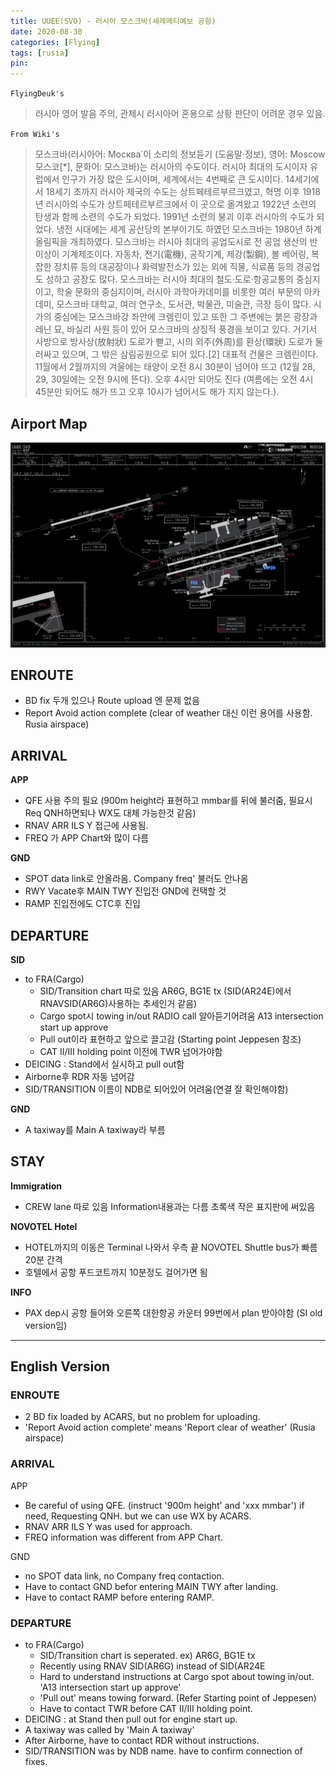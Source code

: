 ```yaml
---
title: UUEE(SVO) - 러시아 모스크바(셰레메티예보 공항)
date: 2020-08-30
categories: [Flying]
tags: [rusia]
pin:
---
```

`FlyingDeuk's`
>러시아 영어 발음 주의, 관제시 러시아어 혼용으로 상황 판단이 어려운 경우 있음.

`From Wiki's`
>모스크바(러시아어: Москва́ 이 소리의 정보듣기 (도움말·정보), 영어: Moscow 모스코[*], 문화어: 모스코바)는 러시아의 수도이다. 러시아 최대의 도시이자 유럽에서 인구가 가장 많은 도시이며, 세계에서는 4번째로 큰 도시이다. 14세기에서 18세기 초까지 러시아 제국의 수도는 상트페테르부르크였고, 혁명 이후 1918년 러시아의 수도가 상트페테르부르크에서 이 곳으로 옮겨왔고 1922년 소련의 탄생과 함께 소련의 수도가 되었다. 1991년 소련의 붕괴 이후 러시아의 수도가 되었다. 냉전 시대에는 세계 공산당의 본부이기도 하였던 모스크바는 1980년 하계 올림픽을 개최하였다.
모스크바는 러시아 최대의 공업도시로 전 공업 생산의 반 이상이 기계제조이다. 자동차, 전기(電機), 공작기계, 제강(製鋼), 볼 베어링, 복잡한 장치류 등의 대공장이나 화력발전소가 있는 외에 직물, 식료품 등의 경공업도 성하고 공장도 많다. 모스크바는 러시아 최대의 철도·도로·항공교통의 중심지이고, 학술 문화의 중심지이며, 러시아 과학아카데미를 비롯한 여러 부문의 아카데미, 모스크바 대학교, 여러 연구소, 도서관, 박물관, 미술관, 극장 등이 많다. 시가의 중심에는 모스크바강 좌안에 크렘린이 있고 또한 그 주변에는 붉은 광장과 레닌 묘, 바실리 사원 등이 있어 모스크바의 상징적 풍경을 보이고 있다. 거기서 사방으로 방사상(放射狀) 도로가 뻗고, 시의 외주(外周)를 환상(環狀) 도로가 둘러싸고 있으며, 그 밖은 삼림공원으로 되어 있다.[2] 대표적 건물은 크렘린이다. 11월에서 2월까지의 겨울에는 태양이 오전 8시 30분이 넘어야 뜨고 (12월 28, 29, 30일에는 오전 9시에 뜬다). 오후 4시만 되어도 진다 (여름에는 오전 4시 45분만 되어도 해가 뜨고 오후 10시가 넘어서도 해가 지지 않는다.).

## Airport Map
![svo](/img/flying/airport/svo_ap.jpg)

## ENROUTE
- BD fix 두개 있으나 Route upload 엔 문제 없음
- Report Avoid action complete (clear of weather 대신 이런 용어를 사용함. Rusia airspace)

## ARRIVAL
**APP**
- QFE 사용 주의 필요 (900m height라 표현하고 mmbar를 뒤에 불러줌, 필요시 Req QNH하면되나 WX도 대체 가능한것 같음)
- RNAV ARR ILS Y 접근에 사용됨.
- FREQ 가 APP Chart와 많이 다름

**GND**
- SPOT data link로 안올라옴. Company freq' 불러도 안나옴
- RWY Vacate후 MAIN TWY 진입전 GND에 컨택할 것
- RAMP 진입전에도 CTC후 진입



## DEPARTURE
**SID**
- to FRA(Cargo)
  - SID/Transition chart 따로 있음 AR6G, BG1E tx (SID(AR24E)에서 RNAVSID(AR6G)사용하는 추세인거 같음) <br>
  - Cargo spot시 towing in/out RADIO call 알아듣기어려움 A13 intersection start up approve <br>
  - Pull out이라 표현하고 앞으로 끌고감 (Starting point Jeppesen 참조)<br>
  - CAT II/III holding point 이전에 TWR 넘어가야함 <br>
- DEICING : Stand에서 실시하고 pull out함
- Airborne후 RDR 자동 넘어감
- SID/TRANSITION 이름이 NDB로 되어있어 어려움(연결 잘 확인해야함)

**GND**
- A taxiway를 Main A taxiway라 부름

## STAY
**Immigration**
- CREW lane 따로 있음 Information내용과는 다름 초록색 작은 표지판에 써있음

**NOVOTEL Hotel**
- HOTEL까지의 이동은 Terminal 나와서 우측 끝 NOVOTEL Shuttle bus가 빠름 20분 간격
- 호텔에서 공항 푸드코트까지 10분정도 걸어가면 됨

**INFO**
- PAX dep시 공항 들어와 오른쪽 대한항공 카운터 99번에서 plan 받아야함 (SI old version임)

-------
## English Version

### ENROUTE
- 2 BD fix loaded by ACARS, but no problem for uploading.
- 'Report Avoid action complete' means 'Report clear of weather' (Rusia airspace)

### ARRIVAL
APP
- Be careful of using QFE. (instruct '900m height' and 'xxx mmbar') if need, Requesting QNH. but we can use WX by ACARS.
- RNAV ARR ILS Y was used for approach.
- FREQ information was different from APP Chart.

GND
- no SPOT data link, no Company freq contaction.
- Have to contact GND befor entering MAIN TWY after landing.
- Have to contact RAMP before entering RAMP.


### DEPARTURE
- to FRA(Cargo)
  - SID/Transition chart is seperated. ex) AR6G, BG1E tx
  - Recently using RNAV SID(AR6G) instead of SID(AR24E
  - Hard to understand instructions at Cargo spot about towing in/out. 'A13 intersection start up approve'
  - 'Pull out' means towing forward. (Refer Starting point of Jeppesen)
  - Have to contact TWR before CAT II/III holding point.
- DEICING : at Stand then pull out for engine start up.
- A taxiway was called by 'Main A taxiway'
- After Airborne, have to contact RDR without instructions.
- SID/TRANSITION was by NDB name. have to confirm connection of fixes.
